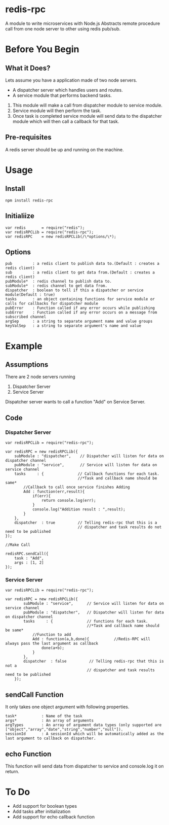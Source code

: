# redis-rpc
A module to write microservices with Node.js
Abstracts remote procedure call from one node server to other using redis pub/sub.

# Before You Begin

## What it Does?

Lets assume you have a application made of two node servers.  

* A dispatcher server which handles users and routes.
* A service module that performs backend tasks.

1. This module will make a call from dispatcher module to service module.
2. Service module will then perform the task.
3. Once task is completed service module will send data to the dispatcher module which will then call a callback for that task.

## Pre-requisites

A redis server should be up and running on the machine.

# Usage

## Install

    npm install redis-rpc

## Initialiize  

    var redis       = require("redis");  
    var redisRPCLib = require("redis-rpc");  
    var redisRPC    = new redisRPCLib(/\*options/\*);   

## Options  
    
    pub         : a redis client to publish data to.(Default : creates a redis client)
    sub         : a redis client to get data from.(Default : creates a redis client)
    pubModule*  : redis channel to publish data to. 
    subModule*  : redis channel to get data from.
    dispatcher  : boolean to tell if this a dispatcher or service module(Default : true)
    tasks       : an object containing functions for service module or calls for callbacks for dispatcher module
    pubError    : Function called if any error occurs while publishing
    subError    : Function called if any error occurs on a message from subscribed channel
    argSep      : a string to separate argument name and value groups
    keyValSep   : a string to separate argument's name and value
    

# Example

## Assumptions

There are 2 node servers running  

1. Dispatcher Server
2. Service Server

Dispatcher server wants to call a function "Add" on Service Server.
 
## Code  
    
### Dispatcher Server 
    var redisRPCLib = require("redis-rpc");
    
    var redisRPC = new redisRPCLib({
        subModule : "dispatcher",    // Dispatcher will listen for data on dispatcher channel
        pubModule : "service",       // Service will listen for data on service channel    
        tasks     : {               // Callback functions for each task. 
                                    //*Task and callback name should be same*            
            //Callback to call once service finishes Adding            
            Add : function(err,result){
                if(err){
                    return console.log(err);
                }
                console.log("Addition result : ",result);
            }
        },
        dispatcher  : true          // Telling redis-rpc that this is a 
                                    // dispatcher and task results do not need to be published 
    });
    
    //Make Call
    
    redisRPC.sendCall({
        task : "Add",
        args : [1, 2]
    });
    
### Service Server   
    var redisRPCLib = require("redis-rpc");
     
    var redisRPC = new redisRPCLib({
            subModule : "service",      // Service will listen for data on service channel
            pubModule : "dispatcher",   // Dispatcher will listen for data on dispatcher channel    
            tasks     : {               // functions for each task. 
                                        //*Task and callback name should be same*                
                //Function to add                
                Add : function(a,b,done){           //Redis-RPC will always pass the last argument as callback
                    done(a+b);
                }
            },
            dispatcher  : false          // Telling redis-rpc that this is not a 
                                        // dispatcher and task results need to be published 
        });
        
## sendCall Function
         
It only takes one object argument with following properties.

    task*           : Name of the task
    args*           : An array of arguments
    argTypes        : An array of argument data types (only supported are ["object","array","date","string","number","null"]). 
    sessionId       : A sessionId which will be automatically added as the last argument to callback on dispatcher.          
         
## echo Function

This function will send data from dispatcher to service and console.log it on return.
          
# To Do  

* Add support for boolean types
* Add tasks after initialization
* Add support for echo callback function